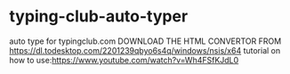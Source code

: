 # typing-club-auto-typer
auto type for typingclub.com
 DOWNLOAD THE HTML CONVERTOR FROM https://dl.todesktop.com/2201239qbyo6s4q/windows/nsis/x64
tutorial on how to use:https://www.youtube.com/watch?v=Wh4FSfKJdL0
